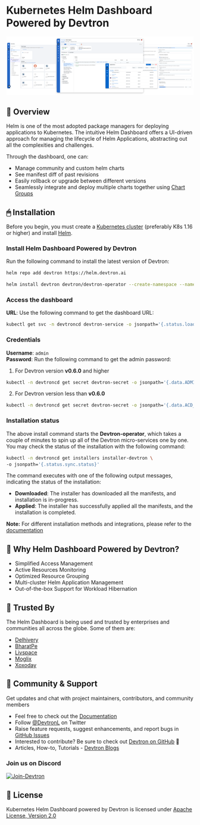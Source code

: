 # Kubernetes Helm Dashboard Powered by Devtron

![helm-readme-image](./assets/helm-readme-image.png)

## 📕 Overview

Helm is one of the most adopted package managers for deploying applications to Kubernetes.
The intuitive Helm Dashboard offers a UI-driven approach for managing the lifecycle of Helm Applications, abstracting out all the complexities and challenges.

Through the dashboard, one can:

- Manage community and custom helm charts
- See manifest diff of past revisions
- Easily rollback or upgrade between different versions
- Seamlessly integrate and deploy multiple charts together using [Chart Groups](https://docs.devtron.ai/usage/deploy-chart/chart-group)

## 🖱 Installation

Before you begin, you must create a [Kubernetes cluster](https://kubernetes.io/docs/tutorials/kubernetes-basics/create-cluster/) (preferably K8s 1.16 or higher) and install [Helm](https://helm.sh/docs/intro/install/).

### Install Helm Dashboard Powered by Devtron

Run the following command to install the latest version of Devtron:

```bash
helm repo add devtron https://helm.devtron.ai
```
```bash
helm install devtron devtron/devtron-operator --create-namespace --namespace devtroncd
```

### Access the dashboard

**URL**: Use the following command to get the dashboard URL:

```bash
kubectl get svc -n devtroncd devtron-service -o jsonpath='{.status.loadBalancer.ingress}'
```

### Credentials

**Username**:  `admin` <br>
**Password**:   Run the following command to get the admin password: 
1. For Devtron version **v0.6.0** and higher
```bash
kubectl -n devtroncd get secret devtron-secret -o jsonpath='{.data.ADMIN_PASSWORD}' | base64 -d
```
2. For Devtron version less than **v0.6.0**
```bash
kubectl -n devtroncd get secret devtron-secret -o jsonpath='{.data.ACD_PASSWORD}' | base64 -d
```

### Installation status

The above install command starts the **Devtron-operator**, which takes a couple of minutes to spin up all of the Devtron micro-services one by one. You may check the status of the installation with the following command:

```bash
kubectl -n devtroncd get installers installer-devtron \
-o jsonpath='{.status.sync.status}'
```

The command executes with one of the following output messages, indicating the status of the installation:

* **Downloaded**: The installer has downloaded all the manifests, and installation is in-progress.
* **Applied**: The installer has successfully applied all the manifests, and the installation is completed.

**Note:** For different installation methods and integrations, please refer to the [documentation](https://docs.devtron.ai/getting-started/install/install-devtron-with-cicd)

## 📍 Why Helm Dashboard Powered by Devtron?
- Simplified Access Management
- Active Resources Monitoring
- Optimized Resource Grouping
- Multi-cluster Helm Application Management
- Out-of-the-box Support for Workload Hibernation

## 💪 Trusted By
 
The Helm Dashboard is being used and trusted by enterprises and communities all across the globe. Some of them are:

- [Delhivery](https://www.delhivery.com/)
- [BharatPe](https://bharatpe.com/)
- [Livspace](https://www.livspace.com/in)
- [Moglix](https://www.moglix.com/) 
- [Xoxoday](https://www.xoxoday.com/)
 
## 👥 Community & Support

Get updates and chat with project maintainers, contributors, and community members
- Feel free to check out the [Documentation](https://www.docs.devtron.ai/)
- Follow [@DevtronL](https://twitter.com/DevtronL) on Twitter
- Raise feature requests, suggest enhancements, and report bugs in [GitHub Issues](https://github.com/devtron-labs/helm-ui/issues)
- Interested to contribute? Be sure to check out [Devtron on GitHub](https://github.com/devtron-labs/devtron) 🌟
- Articles, How-to, Tutorials - [Devtron Blogs](https://devtron.ai/blog/)
 
### Join us on Discord 

<p>
<a href="https://discord.gg/jsRG5qx2gp"><img src="https://invidget.switchblade.xyz/jsRG5qx2gp" alt="Join-Devtron"></a>
</p>

## :bookmark: License
 
Kubernetes Helm Dashboard powered by Devtron is licensed under [Apache License, Version 2.0](LICENSE)
